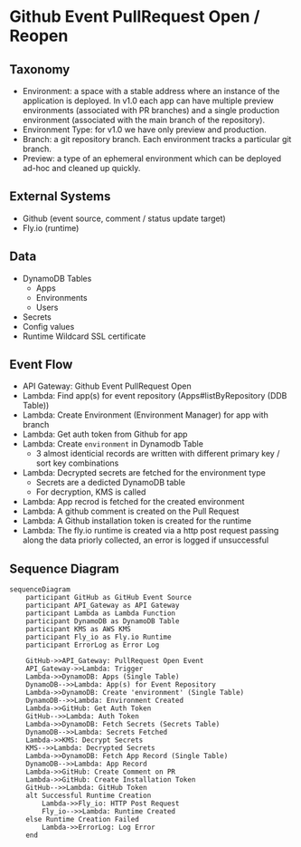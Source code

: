 # Github Event PullRequest Open / Reopen

## Taxonomy

- Environment: a space with a stable address where an instance of the application is deployed. In v1.0 each app can have multiple preview environments (associated with PR branches) and a single production environment (associated with the main branch of the repository).
- Environment Type: for v1.0 we have only preview and production.
- Branch: a git repository branch. Each environment tracks a particular git branch.
- Preview: a type of an ephemeral environment which can be deployed ad-hoc and cleaned up quickly.


## External Systems

- Github (event source, comment / status update target)
- Fly.io (runtime)

## Data

- DynamoDB Tables
  - Apps
  - Environments
  - Users
- Secrets
- Config values
- Runtime Wildcard SSL certificate

## Event Flow

- API Gateway: Github Event PullRequest Open
- Lambda: Find app(s) for event repository (Apps#listByRepository (DDB Table))
- Lambda: Create Environment (Environment Manager) for app with branch
- Lambda: Get auth token from Github for app
- Lambda: Create `environment` in Dynamodb Table
  - 3 almost identicial records are written with different primary key / sort key combinations
- Lambda: Decrypted secrets are fetched for the environment type
  - Secrets are a dedicted DynamoDB table
  - For decryption, KMS is called
- Lambda: App recrod is fetched for the created environment
- Lambda: A github comment is created on the Pull Request
- Lambda: A Github installation token is created for the runtime
- Lambda: The fly.io runtime is created via a http post request passing along the data priorly collected, an error is logged if unsuccessful


## Sequence Diagram

```mermaid
sequenceDiagram
    participant GitHub as GitHub Event Source
    participant API_Gateway as API Gateway
    participant Lambda as Lambda Function
    participant DynamoDB as DynamoDB Table
    participant KMS as AWS KMS
    participant Fly_io as Fly.io Runtime
    participant ErrorLog as Error Log

    GitHub->>API_Gateway: PullRequest Open Event
    API_Gateway->>Lambda: Trigger
    Lambda->>DynamoDB: Apps (Single Table)
    DynamoDB-->>Lambda: App(s) for Event Repository
    Lambda->>DynamoDB: Create 'environment' (Single Table)
    DynamoDB-->>Lambda: Environment Created
    Lambda->>GitHub: Get Auth Token
    GitHub-->>Lambda: Auth Token
    Lambda->>DynamoDB: Fetch Secrets (Secrets Table)
    DynamoDB-->>Lambda: Secrets Fetched
    Lambda->>KMS: Decrypt Secrets
    KMS-->>Lambda: Decrypted Secrets
    Lambda->>DynamoDB: Fetch App Record (Single Table)
    DynamoDB-->>Lambda: App Record
    Lambda->>GitHub: Create Comment on PR
    Lambda->>GitHub: Create Installation Token
    GitHub-->>Lambda: GitHub Token
    alt Successful Runtime Creation
        Lambda->>Fly_io: HTTP Post Request
        Fly_io-->>Lambda: Runtime Created
    else Runtime Creation Failed
        Lambda->>ErrorLog: Log Error
    end
```